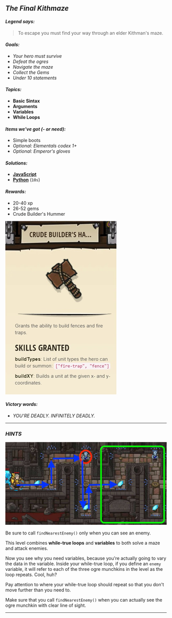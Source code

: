 ## _The Final Kithmaze_

#### _Legend says:_
> To escape you must find your way through an elder Kithman's maze.

#### _Goals:_
+ _Your hero must survive_
+ _Defeat the ogres_
+ _Navigate the maze_
+ _Collect the Gems_
+ _Under 10 statements_

#### _Topics:_
+ **Basic Sintax**
+ **Arguments**
+ **Variables**
+ **While Loops**

#### _Items we've got (- or need):_
+ Simple boots
+ _Optional: Elementals codex 1+_
+ _Optional: Emperor's gloves_

#### _Solutions:_
+ **[JavaScript](theFinalKithmaze.js)**
+ **[Python](the_final_kithmaze.py)** (`10s`)

#### _Rewards:_
+ 20-40 xp
+ 26-52 gems
+ Crude Builder's Hummer

![](img/crude_hummer.jpg)

#### _Victory words:_
+ _YOU'RE DEADLY. INFINITELY DEADLY._

___

### _HINTS_

![](img/kithmaze4.jpg)

Be sure to call `findNearestEnemy()` only when you can see an enemy.

This level combines **while-true loops** and **variables** to both solve a maze and attack enemies.

Now you see why you need variables, because you're actually going to vary the data in the variable. 
Inside your while-true loop, if you define an `enemy` variable, it will refer to each of the three ogre munchkins in the level as the loop repeats. Cool, huh?

Pay attention to where your while-true loop should repeat so that you don't move further than you need to.

Make sure that you call `findNearestEnemy()` when you can actually see the ogre munchkin with clear line of sight.

___
